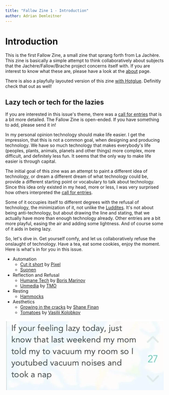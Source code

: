 ```yaml
---
title: "Fallow Zine 1 - Introduction"
author: Adrian Demleitner
---
```

# Introduction
This is the first Fallow Zine, a small zine that sprang forth from La Jachère. This zine is basically a simple attempt to think collaboratively about subjects that the Jachère/Fallow/Brache project concerns itself with. If you are interest to know what these are, please have a look at the [about](pages/about.md) page. 

There is also a playfully layouted version of this zine [with Hotglue](https://thgie.hotglue.me/?Fallow%20Zine%201). Definitly check that out as well!

## Lazy tech or tech for the lazies
If you are interested in this issue's theme, there was a [call for entries](notes/call-fallow-zine-1.md) that is a bit more detailed. The Fallow Zine is open-ended. If you have something to add, please send it in!

In my personal opinion technology should make life easier. I get the impression, that this is not a common goal, when designing and producing technology. We have so much technology that makes everybody's life (peoples, plants, animals, planets and other things) more complex, more difficult, and definitely less fun. It seems that the only way to make life easier is through capital.

The initial goal of this zine was an attempt to paint a different idea of technology, or dream a different dream of what technology could be, provide a different starting point or vocabulary to talk about technology. Since this idea only existed in my head, more or less, I was very surprised how others interpreted the [call for entries](notes/call-fallow-zine-1.md).

Some of it occupies itself to different degrees with the refusal of technology, the minimization of it, not unlike the [Luddites](https://en.wikipedia.org/wiki/Luddite). It's not about being anti-technology, but about drawing the line and stating, that we actually have more than enough technology already. Other entries are a bit more playful, easing the air and adding some lightness. And of course some of it aids in being lazy.

So, let's dive in. Get yourself comfy, and let us collaboratively refuse the onslaught of technology. Have a tea, eat some cookies, enjoy the moment. Here is what's in for you in this issue.

- Automation
	- [Cut it short](fp1/cut_it_short.md) by [Pixel](https://www.pixouls.xyz)
	- [Suonen](fp1/suonen.md)
- Reflection and Refusal
	- [Humane Tech](fp1/humane_technology.md) by [Boris Marinov](https://boris-marinov.github.io/)
	- [Unmedia](fp1/unmedia.md) by [TMO](https://write.as/tmo/)
- Resting
	- [Hammocks](fp1/hammocks.md)
- Aesthetics
	- [Growing in the cracks](fp1/growing_in_the_cracks.md) by [Shane Finan](https://shanefinan.org/)
	- [Tomatoes](fp1/tomatoes.md) by [Vasilii Kolobkov](https://orangeshoelaces.net/)

![If your feeling lazy today, just know that last weekend my mom told my to vacuum my room so I youtubed vacuum noises and took a nap](/files/fp1/lazy_1.png)